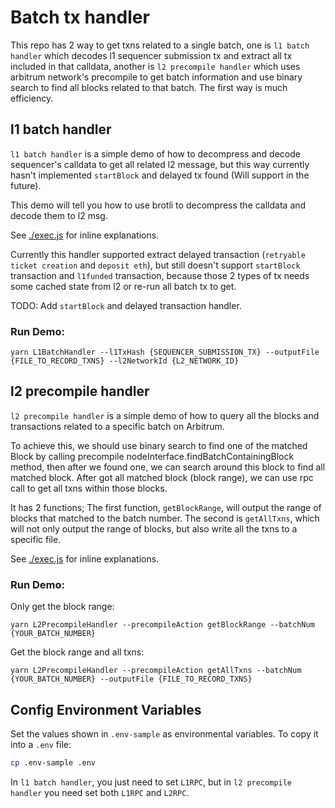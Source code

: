 # Batch tx handler

This repo has 2 way to get txns related to a single batch, one is `l1 batch handler` which decodes l1 sequencer submission tx and extract all tx included in that calldata, another is `l2 precompile handler` which uses arbitrum network's precompile to get batch information and use binary search to find all blocks related to that batch. The first way is much efficiency.

## l1 batch handler

`l1 batch handler` is a simple demo of how to decompress and decode sequencer's calldata to get all related l2 message, but this way currently hasn't implemented `startBlock` and delayed tx found (Will support in the future).

This demo will tell you how to use brotli to decompress the calldata and decode them to l2 msg.

See [./exec.js](./src/l1-batch-handler/exec.js) for inline explanations.

Currently this handler supported extract delayed transaction (`retryable ticket creation` and `deposit eth`), but still doesn't support `startBlock` transaction and `l1funded` transaction, because those 2 types of tx needs some cached state from l2 or re-run all batch tx to get.

TODO:
Add `startBlock` and delayed transaction handler.

### Run Demo:

```
yarn L1BatchHandler --l1TxHash {SEQUENCER_SUBMISSION_TX} --outputFile {FILE_TO_RECORD_TXNS} --l2NetworkId {L2_NETWORK_ID}
```

## l2 precompile handler

`l2 precompile handler` is a simple demo of how to query all the blocks and transactions related to a specific batch on Arbitrum.

To achieve this, we should use binary search to find one of the matched Block by calling precompile nodeInterface.findBatchContainingBlock method, then after we found one, we can search around this block to find all matched block. After got all matched block (block range), we can use rpc call to get all txns within those blocks.

It has 2 functions;
The first function, `getBlockRange`, will output the range of blocks that matched to the batch number.
The second is `getAllTxns`, which will not only output the range of blocks, but also write all the txns to a specific file.

See [./exec.js](./src/l2-precompile-handler/exec.js) for inline explanations.

### Run Demo:

Only get the block range:

```
yarn L2PrecompileHandler --precompileAction getBlockRange --batchNum {YOUR_BATCH_NUMBER}
```

Get the block range and all txns:

```
yarn L2PrecompileHandler --precompileAction getAllTxns --batchNum {YOUR_BATCH_NUMBER} --outputFile {FILE_TO_RECORD_TXNS}
```

## Config Environment Variables

Set the values shown in `.env-sample` as environmental variables. To copy it into a `.env` file:

```bash
cp .env-sample .env
```

In `l1 batch handler`, you just need to set `L1RPC`, but in `l2 precompile handler` you need set both `L1RPC` and `L2RPC`.

